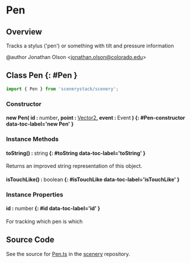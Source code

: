 # Pen

## Overview

Tracks a stylus ('pen') or something with tilt and pressure information

@author Jonathan Olson &lt;jonathan.olson@colorado.edu&gt;

## Class Pen {: #Pen }


```js
import { Pen } from 'scenerystack/scenery';
```
### Constructor

#### new Pen( id : <span style="font-weight: 400;"><span style="color: hsla(calc(var(--md-hue) + 180deg),80%,40%,1);">number</span></span>, point : <span style="font-weight: 400;">[Vector2](../dot/Vector2.md)</span>, event : <span style="font-weight: 400;">Event</span> ) {: #Pen-constructor data-toc-label='new Pen' }

### Instance Methods

#### toString() : <span style="font-weight: 400;"><span style="color: hsla(calc(var(--md-hue) + 180deg),80%,40%,1);">string</span></span> {: #toString data-toc-label='toString' }

Returns an improved string representation of this object.

#### isTouchLike() : <span style="font-weight: 400;"><span style="color: hsla(calc(var(--md-hue) + 180deg),80%,40%,1);">boolean</span></span> {: #isTouchLike data-toc-label='isTouchLike' }

### Instance Properties

#### id : <span style="font-weight: 400;"><span style="color: hsla(calc(var(--md-hue) + 180deg),80%,40%,1);">number</span></span> {: #id data-toc-label='id' }

For tracking which pen is which



## Source Code

See the source for [Pen.ts](https://github.com/phetsims/scenery/blob/main/js/input/Pen.ts) in the [scenery](https://github.com/phetsims/scenery) repository.
